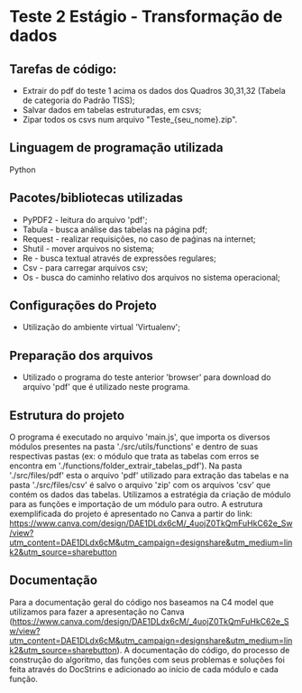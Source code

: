 # Teste 2 Estágio - Transformação de dados

## Tarefas de código:

* Extrair do pdf do teste 1 acima os dados dos Quadros 30,31,32 (Tabela de categoria do Padrão TISS);
* Salvar dados em tabelas estruturadas, em csvs;
* Zipar todos os csvs num arquivo "Teste_{seu_nome}.zip".

## Linguagem de programação utilizada
Python

## Pacotes/bibliotecas utilizadas
* PyPDF2 - leitura do arquivo 'pdf';
* Tabula - busca análise das tabelas na página pdf;
* Request - realizar requisições, no caso de paǵinas na internet;
* Shutil - mover arquivos no sistema;
* Re - busca textual através de expressões regulares;
* Csv - para carregar arquivos csv;
* Os - busca do caminho relativo dos arquivos no sistema operacional;

## Configurações do Projeto
* Utilização do ambiente virtual 'Virtualenv';

## Preparação dos arquivos
* Utilizado o programa do teste anterior 'browser' para download do arquivo 'pdf' que é utilizado neste programa.

## Estrutura do projeto
O programa é executado no arquivo 'main.js', que importa os diversos módulos presentes na pasta './src/utils/functions' e dentro de suas respectivas pastas (ex: o módulo que trata as tabelas com erros se encontra em './functions/folder_extrair_tabelas_pdf'). Na pasta './src/files/pdf' esta o arquivo 'pdf' utilizado para extração das tabelas e na pasta './src/files/csv' é salvo o arquivo 'zip' com os arquivos 'csv' que contém os dados das tabelas.
Utilizamos a estratégia da criação de módulo para as funções e importação de um módulo para outro.
A estrutura exemplificada do projeto é apresentado no Canva a partir do link: https://www.canva.com/design/DAE1DLdx6cM/_4uojZ0TkQmFuHkC62e_Sw/view?utm_content=DAE1DLdx6cM&utm_campaign=designshare&utm_medium=link2&utm_source=sharebutton

## Documentação
Para a documentação geral do código nos baseamos na C4 model que utilizamos para fazer a apresentação no Canva (https://www.canva.com/design/DAE1DLdx6cM/_4uojZ0TkQmFuHkC62e_Sw/view?utm_content=DAE1DLdx6cM&utm_campaign=designshare&utm_medium=link2&utm_source=sharebutton). A documentação do código, do processo de construção do algoritmo, das funções com seus problemas e soluções foi feita através do DocStrins e adicionado ao início de cada módulo e cada função.
